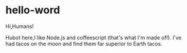 # hello-word

Hi,Humans!

Hubot here,I like Node.js and coffeescript (that's what I'm made of!).
I've had tacos on the moon and find them far superior to Earth tacos.
